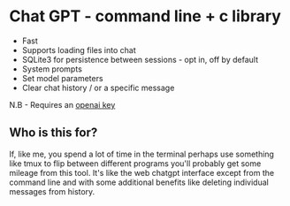 # Chat GPT - command line + c library

- Fast
- Supports loading files into chat
- SQLite3 for persistence between sessions - opt in, off by default
- System prompts
- Set model parameters
- Clear chat history / or a specific message

N.B - Requires an [openai key](https://openai.com/blog/openai-api)

## Who is this for?
If, like me, you spend a lot of time in the terminal perhaps use something like
tmux to flip between different programs you'll probably get some mileage from 
this tool. It's like the web chatgpt interface except from the command line
and with some additional benefits like deleting individual messages from history.
